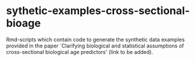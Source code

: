# sythetic-examples-cross-sectional-bioage
Rmd-scripts which contain code to generate the synthetic data examples provided in the paper `Clarifying biological and statistical assumptions of cross-sectional biological age predictors' (link to be added).
